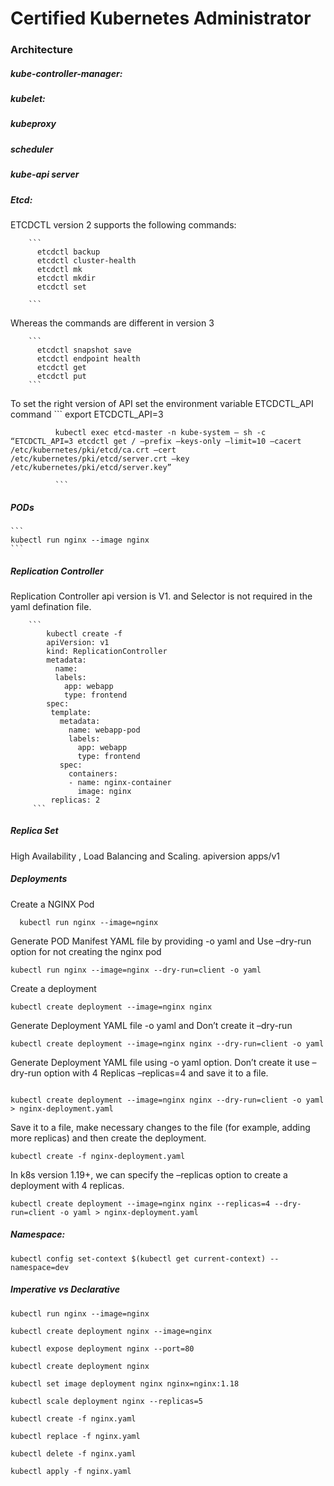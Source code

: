 # Certified Kubernetes Administrator 



### Architecture

##### kube-controller-manager:

##### kubelet:

##### kubeproxy

##### scheduler

##### kube-api server


##### Etcd:

  ETCDCTL version 2 supports the following commands:

        ```
          etcdctl backup
          etcdctl cluster-health
          etcdctl mk
          etcdctl mkdir
          etcdctl set

        ```

  Whereas the commands are different in version 3

        ```
          etcdctl snapshot save
          etcdctl endpoint health
          etcdctl get
          etcdctl put
        ```

  To set the right version of API set the environment variable ETCDCTL_API command
            ```
              export ETCDCTL_API=3

              kubectl exec etcd-master -n kube-system — sh -c “ETCDCTL_API=3 etcdctl get / –prefix –keys-only –limit=10 –cacert /etc/kubernetes/pki/etcd/ca.crt –cert /etc/kubernetes/pki/etcd/server.crt –key /etc/kubernetes/pki/etcd/server.key”

              ```
  
  ##### PODs

    ```
    kubectl run nginx --image nginx 
    ```

##### Replication Controller

Replication Controller api version is V1. and Selector is not required in the yaml defination file.

        ```
            kubectl create -f 
            apiVersion: v1
            kind: ReplicationController
            metadata:
              name:
              labels:
                app: webapp
                type: frontend
            spec:
             template:
               metadata:
                 name: webapp-pod
                 labels:
                   app: webapp
                   type: frontend
               spec:
                 containers:
                 - name: nginx-container
                   image: nginx
             replicas: 2         
         ```
    

##### Replica Set

 High Availability , Load Balancing and Scaling. apiversion apps/v1



##### Deployments


Create a NGINX Pod
```
  kubectl run nginx --image=nginx
```

Generate POD Manifest YAML file by providing -o yaml and Use –dry-run option for not creating the nginx pod

```
kubectl run nginx --image=nginx --dry-run=client -o yaml
```

Create a deployment

```
kubectl create deployment --image=nginx nginx
```

Generate Deployment YAML file -o yaml and Don’t create it –dry-run

```
kubectl create deployment --image=nginx nginx --dry-run=client -o yaml
```

Generate Deployment YAML file using -o yaml option. Don’t create it use –dry-run option with 4 Replicas –replicas=4 and save it to a file.

```

kubectl create deployment --image=nginx nginx --dry-run=client -o yaml > nginx-deployment.yaml

```

Save it to a file, make necessary changes to the file (for example, adding more replicas) and then create the deployment.

```
kubectl create -f nginx-deployment.yaml
```


In k8s version 1.19+, we can specify the –replicas option to create a deployment with 4 replicas.

```
kubectl create deployment --image=nginx nginx --replicas=4 --dry-run=client -o yaml > nginx-deployment.yaml
```

##### Namespace:

```
kubectl config set-context $(kubectl get current-context) --namespace=dev
```

##### Imperative  vs Declarative 

```
kubectl run nginx --image=nginx

kubectl create deployment nginx --image=nginx

kubectl expose deployment nginx --port=80

kubectl create deployment nginx

kubectl set image deployment nginx nginx=nginx:1.18

kubectl scale deployment nginx --replicas=5

kubectl create -f nginx.yaml

kubectl replace -f nginx.yaml

kubectl delete -f nginx.yaml
```

```
kubectl apply -f nginx.yaml
```
